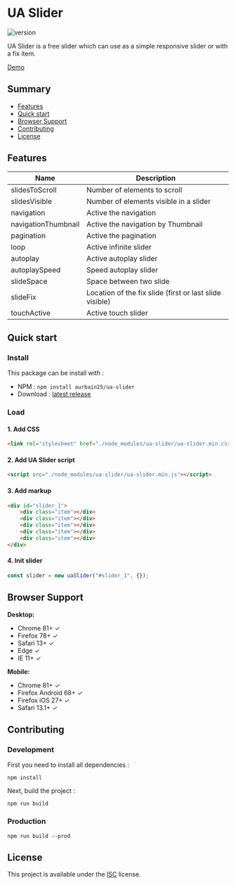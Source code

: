# UA Slider

![version](https://img.shields.io/badge/Version-2.0.0-green.svg)

UA Slider is a free slider which can use as a simple responsive slider or with a fix item.

[Demo](https://ua-slider.alexandreurbain.fr)

## Summary
+ [Features](#features)
+ [Quick start](#quick-start)
+ [Browser Support](#browser-support)
+ [Contributing](#contributing)
+ [License](#license)

## Features

| Name | Description |
| ---- | ----- |
| slidesToScroll | Number of elements to scroll |
| slidesVisible | Number of elements visible in a slider |
| navigation | Active the navigation |
| navigationThumbnail | Active the navigation by Thumbnail |
| pagination | Active the pagination |
| loop | Active infinite slider |
| autoplay | Active autoplay slider |
| autoplaySpeed | Speed autoplay slider |
| slideSpace | Space between two slide |
| slideFix | Location of the fix slide (first or last slide visible) |
| touchActive | Active touch slider |

## Quick start

### Install

This package can be install with :
- NPM : `npm install aurbain25/ua-slider`
- Download : [latest release](https://github.com/aurbain25/ua-slider/archive/v2.0.0.zip)

### Load

#### 1. Add CSS

```html
<link rel="stylesheet" href="./node_modules/ua-slider/ua-slider.min.css">
```

#### 2. Add UA Slider script

```html
<script src="./node_modules/ua-slider/ua-slider.min.js"></script>
```

#### 3. Add markup

```html
<div id="slider_1">
    <div class="item"></div>
    <div class="item"></div>
    <div class="item"></div>
    <div class="item"></div>
    <div class="item"></div>
</div>
```

#### 4. Init slider

```js
const slider = new uaSlider("#slider_1", {});
```


## Browser Support

**Desktop:**
- Chrome 81+ ✓
- Firefox 78+ ✓
- Safari 13+ ✓
- Edge  ✓
- IE 11+ ✓

**Mobile:**
- Chrome 81+ ✓
- Firefox Android 68+ ✓
- Firefox iOS 27+ ✓
- Safari 13.1+ ✓

## Contributing

### Development

First you need to install all dependencies :

```
npm install
```

Next, build the project :

```
npm run build
```

### Production

```
npm run build --prod
```

## License

This project is available under the [ISC](https://opensource.org/licenses/ISC) license.